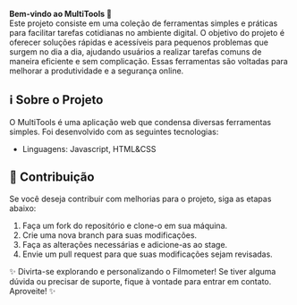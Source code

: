 <b>Bem-vindo ao MultiTools 🔧</b> <br>
Este projeto consiste em uma coleção de ferramentas simples e práticas para facilitar tarefas cotidianas no ambiente digital. O objetivo do projeto é oferecer soluções rápidas e acessíveis para pequenos problemas que surgem no dia a dia, ajudando usuários a realizar tarefas comuns de maneira eficiente e sem complicação. Essas ferramentas são voltadas para melhorar a produtividade e a segurança online.

## ℹ️ Sobre o Projeto
O MultiTools é uma aplicação web que condensa diversas ferramentas simples. Foi desenvolvido com as seguintes tecnologias:
<ul>
  <li>Linguagens: Javascript, HTML&CSS</li>
</ul>

## 📝 Contribuição
Se você deseja contribuir com melhorias para o projeto, siga as etapas abaixo:
<ol>
  <li>Faça um fork do repositório e clone-o em sua máquina.</li>
  <li>Crie uma nova branch para suas modificações.</li>
  <li>Faça as alterações necessárias e adicione-as ao stage.</li>
  <li>Envie um pull request para que suas modificações sejam revisadas.</li>
</ol>

✨ Divirta-se explorando e personalizando o Filmometer! Se tiver alguma dúvida ou precisar de suporte, fique à vontade para entrar em contato. Aproveite! ✨
